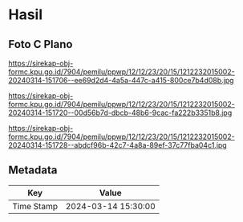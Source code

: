 # Hasil

## Foto C Plano

https://sirekap-obj-formc.kpu.go.id/7904/pemilu/ppwp/12/12/23/20/15/1212232015002-20240314-151706--ee69d2d4-4a5a-447c-a415-800ce7b4d08b.jpg

https://sirekap-obj-formc.kpu.go.id/7904/pemilu/ppwp/12/12/23/20/15/1212232015002-20240314-151720--00d56b7d-dbcb-48b6-9cac-fa222b3351b8.jpg

https://sirekap-obj-formc.kpu.go.id/7904/pemilu/ppwp/12/12/23/20/15/1212232015002-20240314-151728--abdcf96b-42c7-4a8a-89ef-37c77fba04c1.jpg


## Metadata

| Key        | Value               |
| ---------- | ------------------- |
| Time Stamp | 2024-03-14 15:30:00 |



